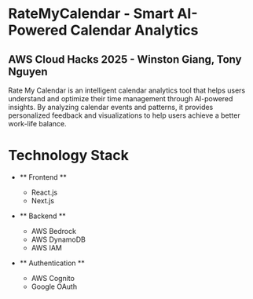 # RateMyCalendar - Smart AI-Powered Calendar Analytics
## AWS Cloud Hacks 2025 - Winston Giang, Tony Nguyen

Rate My Calendar is an intelligent calendar analytics tool that helps users understand and optimize their time management through AI-powered insights. By analyzing calendar events and patterns, it provides personalized feedback and visualizations to help users achieve a better work-life balance.

# Technology Stack
- ** Frontend **
  - React.js
  - Next.js

- ** Backend **
  - AWS Bedrock
  - AWS DynamoDB
  - AWS IAM

- ** Authentication **
  - AWS Cognito
  - Google OAuth
 
